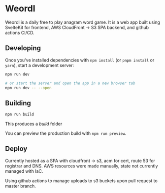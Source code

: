
# Weordl
Weordl is a daily free to play anagram word game. It is a web app built using SvelteKit for frontend, AWS CloudFront -> S3 SPA backend, and github actions CI/CD.

## Developing

Once you've installed dependencies with `npm install` (or `pnpm install` or `yarn`), start a development server:

```bash
npm run dev

# or start the server and open the app in a new browser tab
npm run dev -- --open
```

## Building

```bash
npm run build
```

This produces a *build* folder

You can preview the production build with `npm run preview`.

## Deploy

Currently hosted as a SPA with cloudfront -> s3, acm for cert, route 53 for registrar and DNS. AWS resources were made manually, state not currently managed with IaC.

Using github actions to manage uploads to s3 buckets upon pull request to master branch.